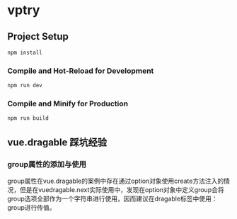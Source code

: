 # vptry

## Project Setup

```sh
npm install
```

### Compile and Hot-Reload for Development

```sh
npm run dev
```

### Compile and Minify for Production

```sh
npm run build
```
## vue.dragable 踩坑经验
### group属性的添加与使用  
group属性在vue.dragable的案例中存在通过option对象使用create方法注入的情况，但是在vuedragable.next实际使用中，发现在option对象中定义group会将group选项全部作为一个字符串进行使用，因而建议在dragable标签中使用：group进行传值。
